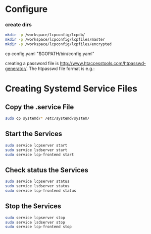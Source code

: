 Configure
==========

### create dirs
```bash
mkdir -p /workspace/lcpconfig/lcpdb/
mkdir -p /workspace/lcpconfig/lcpfiles/master
mkdir -p /workspace/lcpconfig/lcpfiles/encrypted
```
cp config.yaml "$GOPATH/bin/config.yaml"

creating a password file is http://www.htaccesstools.com/htpasswd-generator/. The htpasswd file format is e.g.:

Creating Systemd Service Files
===============================

## Copy the .service File

```bash
sudo cp systemd/* /etc/systemd/system/
```
## Start the Services
```bash
sudo service lcpserver start
sudo service lsdserver start
sudo service lcp-frontend start
```


## Check status the Services

```bash
sudo service lcpserver status
sudo service lsdserver status
sudo service lcp-frontend status
```

## Stop the Services
```bash
sudo service lcpserver stop
sudo service lsdserver stop
sudo service lcp-frontend stop
```
